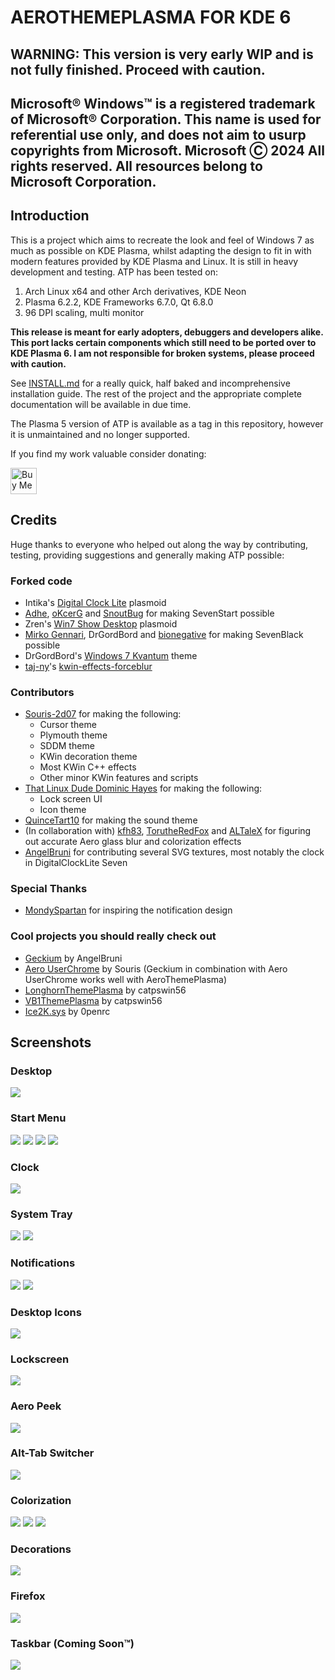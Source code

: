# AEROTHEMEPLASMA FOR KDE 6

## WARNING: This version is very early WIP and is not fully finished. Proceed with caution.

## Microsoft® Windows™ is a registered trademark of Microsoft® Corporation. This name is used for referential use only, and does not aim to usurp copyrights from Microsoft. Microsoft Ⓒ 2024 All rights reserved. All resources belong to Microsoft Corporation.

## Introduction

This is a project which aims to recreate the look and feel of Windows 7 as much as possible on KDE Plasma, whilst adapting the design to fit in with modern features provided by KDE Plasma and Linux.
It is still in heavy development and testing. ATP has been tested on:

1. Arch Linux x64 and other Arch derivatives, KDE Neon
2. Plasma 6.2.2, KDE Frameworks 6.7.0, Qt 6.8.0
3. 96 DPI scaling, multi monitor

**This release is meant for early adopters, debuggers and developers alike. This port lacks certain components which still need to be ported over to KDE Plasma 6. I am not responsible for broken systems, please proceed with caution.**

See [INSTALL.md](./INSTALL.md) for a really quick, half baked and incomprehensive installation guide. The rest of the project and the appropriate complete documentation will be available in due time.

The Plasma 5 version of ATP is available as a tag in this repository, however it is unmaintained and no longer supported.

If you find my work valuable consider donating:

<a href='https://ko-fi.com/M4M2NJ9PJ' target='_blank'><img height='42' style='border:0px;height:42px;' src='https://storage.ko-fi.com/cdn/kofi2.png?v=3' border='0' alt='Buy Me a Coffee at ko-fi.com' /></a>

## Credits 

Huge thanks to everyone who helped out along the way by contributing, testing, providing suggestions and generally making ATP possible:

### Forked code

- Intika's [Digital Clock Lite](https://store.kde.org/p/1225135/) plasmoid
- [Adhe](https://store.kde.org/p/1386465/), [oKcerG](https://github.com/oKcerG/QuickBehaviors) and [SnoutBug](https://store.kde.org/p/1720532) for making SevenStart possible
- Zren's [Win7 Show Desktop](https://store.kde.org/p/2151247) plasmoid
- [Mirko Gennari](https://store.kde.org/p/998614), DrGordBord and [bionegative](https://www.pling.com/p/998823) for making SevenBlack possible
- DrGordBord's [Windows 7 Kvantum](https://store.kde.org/p/1679903) theme
- [taj-ny](https://github.com/taj-ny)'s [kwin-effects-forceblur](https://github.com/taj-ny/kwin-effects-forceblur)

### Contributors
- [Souris-2d07](https://gitgud.io/souris) for making the following: 
    - Cursor theme
    - Plymouth theme 
    - SDDM theme
    - KWin decoration theme
    - Most KWin C++ effects
    - Other minor KWin features and scripts
- [That Linux Dude Dominic Hayes](https://github.com/dominichayesferen) for making the following: 
    - Lock screen UI 
    - Icon theme
- [QuinceTart10](https://github.com/QuinceTart10) for making the sound theme
- (In collaboration with) [kfh83](https://github.com/kfh83), [TorutheRedFox](https://github.com/TorutheRedFox) and [ALTaleX](https://github.com/ALTaleX531/dwm_colorization_calculator/blob/main/main.py) for figuring out accurate Aero glass blur and colorization effects
- [AngelBruni](https://github.com/angelbruni) for contributing several SVG textures, most notably the clock in DigitalClockLite Seven

### Special Thanks 

- [MondySpartan](https://www.deviantart.com/mondyspartan/art/Windows-10-Year-2010-Edition-1016859431) for inspiring the notification design

### Cool projects you should really check out

- [Geckium](https://github.com/angelbruni/Geckium) by AngelBruni
- [Aero UserChrome](https://gitgud.io/souris/aero-userchrome) by Souris (Geckium in combination with Aero UserChrome works well with AeroThemePlasma)
- [LonghornThemePlasma](https://gitgud.io/catpswin56/longhornthemeplasma) by catpswin56
- [VB1ThemePlasma](https://gitgud.io/catpswin56/vista-beta-plasma) by catpswin56
- [Ice2K.sys](https://toiletflusher.neocities.org/ice2k/) by 0penrc

## Screenshots

### Desktop

<img src="screenshots/desktop.png">

### Start Menu

<img src="screenshots/start_menu.png">
<img src="screenshots/start_menu_search.png">
<img src="screenshots/start_menu_apps.png">
<img src="screenshots/start_menu_openshell.png">

### Clock

<img src="screenshots/clock.png">

### System Tray

<img src="screenshots/battery.png">
<img src="screenshots/system_tray.png">

### Notifications 

<img src="screenshots/notification.png">
<img src="screenshots/notification-progress.png">

### Desktop Icons 

<img src="screenshots/icons.png">

### Lockscreen 

<img src="screenshots/lockscreen.png">

### Aero Peek

<img src="screenshots/peek.png">

### Alt-Tab Switcher

<img src="screenshots/alt-tab.png">

### Colorization 

<img src="screenshots/colorization.png">
<img src="screenshots/aeroblur.png">
<img src="screenshots/aeroblursimple.png">

### Decorations

<img src="screenshots/decorations.png">

### Firefox

<img src="screenshots/geckium.png">

### Taskbar (Coming Soon™)

<img src="screenshots/jumplist.png">
